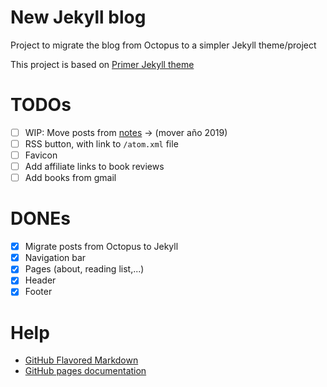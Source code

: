 # New Jekyll blog

Project to migrate the blog from Octopus to a simpler Jekyll theme/project

This project is based on [Primer Jekyll theme]

# TODOs

- [ ] WIP: Move posts from [notes]  -> (mover año 2019)
- [ ] RSS button, with link to `/atom.xml` file
- [ ] Favicon
- [ ] Add affiliate links to book reviews
- [ ] Add books from gmail

# DONEs

- [x] Migrate posts from Octopus to Jekyll 
- [x] Navigation bar
- [x] Pages (about, reading list,...)
- [x] Header
- [x] Footer

# Help

- [GitHub Flavored Markdown]
- [GitHub pages documentation] 

[Primer Jekyll theme]: https://github.com/pages-themes/primer
[GitHub Flavored Markdown]: https://guides.github.com/features/mastering-markdown/
[GitHub pages documentation]: https://help.github.com/categories/github-pages-basics/ 
[notes]: https://github.com/rchavarria/notes
